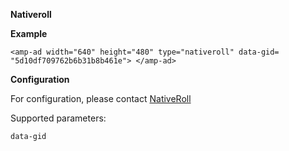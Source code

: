 **Nativeroll**

**Example**

`<amp-ad width="640" height="480" type="nativeroll" data-gid= "5d10df709762b6b31b8b461e"> </amp-ad>`

**Configuration**

For configuration, please contact [NativeRoll](https://nativeroll.tv/#feedback:support)

Supported parameters:

`data-gid`
